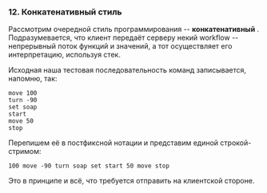 ### 12. Конкатенативный стиль

Рассмотрим очередной стиль программирования --  **конкатенативный** . Подразумевается, что клиент передаёт серверу некий workflow -- непрерывный поток функций и значений, а тот осуществляет его интерпретацию, используя стек.

Исходная наша тестовая последовательность команд записывается, напомню, так:

```
move 100
turn -90
set soap
start
move 50
stop
```

Перепишем её в постфиксной нотации и представим единой строкой-стримом:

```
100 move -90 turn soap set start 50 move stop
```

Это в принципе и всё, что требуется отправить на клиентской стороне.
